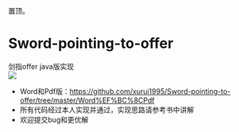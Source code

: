 置顶。
# Sword-pointing-to-offer
剑指offer java版实现  
![](http://img0.winxuan.cn/9704/1200919704_16.jpg?1407748816711)   
* Word和Pdf版：https://github.com/xurui1995/Sword-pointing-to-offer/tree/master/Word%EF%BC%8CPdf  
* 所有代码经过本人实现并通过，实现思路请参考书中讲解  
* 欢迎提交bug和更优解
